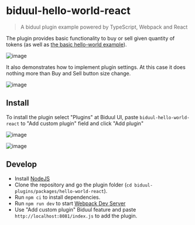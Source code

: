 # biduul-hello-world-react

> A biduul plugin example powered by TypeScript, Webpack and React

The plugin provides basic functionality to buy or sell given quantity of tokens (as well as [the basic hello-world example](https://github.com/Letiliel/biduul-plugins/tree/main/packages/hello-world)).

![image](https://user-images.githubusercontent.com/1082083/126187782-2cbe78f2-9e8a-44e1-9c98-ddffc5264489.png)

It also demonstrates how to implement plugin settings. At this case it does nothing more than Buy and Sell button size change.

![image](https://user-images.githubusercontent.com/1082083/126187833-662c21f4-8062-4dee-b97a-9718b379006a.png)

## Install

To install the plugin select "Plugins" at Biduul UI, paste `biduul-hello-world-react` to "Add custom plugin" field and click "Add plugin"

![image](https://user-images.githubusercontent.com/1082083/126187942-01e20216-9a70-415b-a590-44f7cbdce8a8.png)

![image](https://user-images.githubusercontent.com/1082083/126188079-c3056b0e-fbd8-47b5-a324-184d6a5f9321.png)

## Develop

- Install [NodeJS](https://nodejs.org/en/)
- Clone the repository and go the plugin folder (`cd biduul-plugins/packages/hello-world-react`).
- Run `npm ci` to install dependencies.
- Run `npm run dev` to start [Webpack Dev Server](https://webpack.js.org/configuration/dev-server/)
- Use "Add custom plugin" Biduul feature and paste `http://localhost:8081/index.js` to add the plugin.
